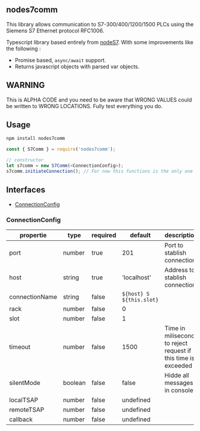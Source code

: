 ## nodes7comm
This library allows communication to S7-300/400/1200/1500 PLCs using the Siemens S7 Ethernet protocol RFC1006.

Typescript library based entirely from [nodeS7](https://github.com/plcpeople/nodeS7). With some improvements like the following :

* Promise based, `async/await` support.
* Returns javascript objects with parsed var objects.


## WARNING

This is ALPHA CODE and you need to be aware that WRONG VALUES could be written to WRONG LOCATIONS. Fully test everything you do.

## Usage

```sh
npm install nodes7comm
```
```ts
const { S7Comm } = require('nodes7comm');

// constructor
let s7comm = new S7Comm(<ConnectionConfig>);
s7comm.initiateConnection(); // For now this functions is the only one that not return a promise
```

## Interfaces
 - [ConnectionConfig](#connectionConfig)

<a name="connectionConfig"></a>
### ConnectionConfig

| propertie | type | required | default | description |
|--|--|--|--|--|
|port|number |true| 201 | Port to stablish connection
|host|string |true| 'localhost' | Address to stablish connection
|connectionName|string |false| ```${host} S ${this.slot}``` |
|rack|number |false| 0 |
|slot|number |false| 1 |
|timeout|number |false| 1500 | Time in miliseconds to reject request if this time is exceeded
|silentMode|boolean |false| false | Hidde all messages in console
|localTSAP|number |false| undefined |
|remoteTSAP|number |false| undefined |
|callback|number |false| undefined | 
